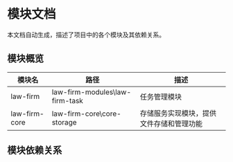 # 模块文档

本文档自动生成，描述了项目中的各个模块及其依赖关系。

## 模块概览

| 模块名 | 路径 | 描述 |
| ------ | ---- | ---- |
| law-firm | law-firm-modules\law-firm-task | 任务管理模块 |
| law-firm-core | law-firm-core\core-storage | 存储服务实现模块，提供文件存储和管理功能 |

## 模块依赖关系

